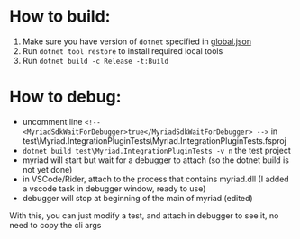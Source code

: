 # How to build:
1. Make sure you have version of `dotnet` specified in [global.json](global.json)
2. Run `dotnet tool restore` to install required local tools
3. Run `dotnet build -c Release -t:Build`

# How to debug:
- uncomment line     `<!-- <MyriadSdkWaitForDebugger>true</MyriadSdkWaitForDebugger> -->` in test\Myriad.IntegrationPluginTests\Myriad.IntegrationPluginTests.fsproj
- `dotnet build test\Myriad.IntegrationPluginTests -v n` the test project
- myriad will start but wait for a debugger to attach (so the dotnet build is not yet done)
- in VSCode/Rider, attach to the process that contains myriad.dll (I added a vscode task in debugger window, ready to use)
- debugger will stop at beginning of the main of myriad (edited)

With this, you can just modify a test, and attach in debugger to see it, no need to copy the cli args
